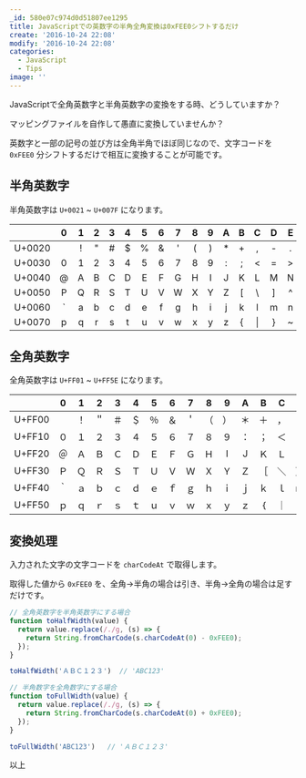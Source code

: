 ```yaml
---
_id: 580e07c974d0d51807ee1295
title: JavaScriptでの英数字の半角全角変換は0xFEE0シフトするだけ
create: '2016-10-24 22:08'
modify: '2016-10-24 22:08'
categories:
  - JavaScript
  - Tips
image: ''
---
```


JavaScriptで全角英数字と半角英数字の変換をする時、どうしていますか？

マッピングファイルを自作して愚直に変換していませんか？

英数字と一部の記号の並び方は全角半角でほぼ同じなので、文字コードを `0xFEE0` 分シフトするだけで相互に変換することが可能です。

<!-- more -->

## 半角英数字

半角英数字は `U+0021` ~ `U+007F` になります。

|        | 0 | 1 | 2 | 3 | 4 | 5 | 6 | 7 | 8 | 9 | A | B | C | D | E | F |
|:------:|:-:|:-:|:-:|:-:|:-:|:-:|:-:|:-:|:-:|:-:|:-:|:-:|:-:|:-:|:-:|:-:|
| U+0020 |   | ! | " | # | $ | % | & | ' | ( | ) | * | + | , | - | . | / |
| U+0030 | 0 | 1 | 2 | 3 | 4 | 5 | 6 | 7 | 8 | 9 | : | ; | < | = | > | ? |
| U+0040 | @ | A | B | C | D | E | F | G | H | I | J | K | L | M | N | O |
| U+0050 | P | Q | R | S | T | U | V | W | X | Y | Z | [ | \ | ] | ^ | _ |
| U+0060 | ` | a | b | c | d | e | f | g | h | i | j | k | l | m | n | o |
| U+0070 | p | q | r | s | t | u | v | w | x | y | z | { | &#124; | } | ~ | DEL |

<!--
|   | U+0020 | U+0030 | U+0040 | U+0050 | U+0060 | U+0070 |
|:-:|:------:|:------:|:------:|:------:|:------:|:------:|
| 0 |        |    0   |    @   |    P   |    `   |    p   |
| 1 |    !   |    1   |    A   |    Q   |    a   |    q   |
| 2 |    "   |    2   |    B   |    R   |    b   |    r   |
| 3 |    #   |    3   |    C   |    S   |    c   |    s   |
| 4 |    $   |    4   |    D   |    T   |    d   |    t   |
| 5 |    %   |    5   |    E   |    U   |    e   |    u   |
| 6 |    &   |    6   |    F   |    V   |    f   |    v   |
| 7 |    '   |    7   |    G   |    W   |    g   |    w   |
| 8 |    (   |    8   |    H   |    X   |    h   |    x   |
| 9 |    )   |    9   |    I   |    Y   |    i   |    y   |
| A |    *   |    :   |    J   |    Z   |    j   |    z   |
| B |    +   |    ;   |    K   |    [   |    k   |    {   |
| C |    ,   |    <   |    L   |    \   |    l   | &#124; |
| D |    -   |    =   |    M   |    ]   |    m   |    }   |
| E |    .   |    >   |    N   |    ^   |    n   |    ~   |
| F |    /   |    ?   |    O   |    _   |    o   |   DEL  |
 -->

## 全角英数字

全角英数字は `U+FF01` ~ `U+FF5E` になります。

|        | 0  | 1  | 2  | 3  | 4  | 5  | 6  | 7  | 8  | 9  | A  | B  | C  | D  | E  | F  |
|:------:|:--:|:--:|:--:|:--:|:--:|:--:|:--:|:--:|:--:|:--:|:--:|:--:|:--:|:--:|:--:|:--:|
| U+FF00 |    | ！ | ＂ | ＃ | ＄ | ％ | ＆ | ＇ | （ | ） | ＊ | ＋ | ， | － | ． | ／ |
| U+FF10 | ０ | １ | ２ | ３ | ４ | ５ | ６ | ７ | ８ | ９ | ： | ； | ＜ | ＝ | ＞ | ？ |
| U+FF20 | ＠ | Ａ | Ｂ | Ｃ | Ｄ | Ｅ | Ｆ | Ｇ | Ｈ | I  | J  | Ｋ | Ｌ | Ｍ | Ｎ | Ｏ |
| U+FF30 | Ｐ | Ｑ | Ｒ | Ｓ | Ｔ | Ｕ | Ｖ | Ｗ | Ｘ | Ｙ | Ｚ | ［ | ＼ | ］ | ＾ | ＿ |
| U+FF40 | ｀ | ａ | ｂ | ｃ | ｄ | ｅ | ｆ | ｇ | ｈ | ｉ | ｊ | ｋ | ｌ | ｍ | ｎ | ｏ |
| U+FF50 | ｐ | ｑ | ｒ | ｓ | ｔ | ｕ | ｖ | ｗ | ｘ | ｙ | ｚ | ｛ | ｜ | ｝ | ～ | ｟ |

<!--
|   | U+FF00 | U+FF10 | U+FF20 | U+FF30 | U+FF40 | U+FF50 |
|:-:|:------:|:------:|:------:|:------:|:------:|:------:|
| 0 |        |   ０   |   ＠   |   Ｐ   |   ｀   |   ｐ   |
| 1 |   ！   |   １   |   Ａ   |   Ｑ   |   ａ   |   ｑ   |
| 2 |   ＂   |   ２   |   Ｂ   |   Ｒ   |   ｂ   |   ｒ   |
| 3 |   ＃   |   ３   |   Ｃ   |   Ｓ   |   ｃ   |   ｓ   |
| 4 |   ＄   |   ４   |   Ｄ   |   Ｔ   |   ｄ   |   ｔ   |
| 5 |   ％   |   ５   |   Ｅ   |   Ｕ   |   ｅ   |   ｕ   |
| 6 |   ＆   |   ６   |   Ｆ   |   Ｖ   |   ｆ   |   ｖ   |
| 7 |   ＇   |   ７   |   Ｇ   |   Ｗ   |   ｇ   |   ｗ   |
| 8 |   （   |   ８   |   Ｈ   |   Ｘ   |   ｈ   |   ｘ   |
| 9 |   ）   |   ９   |    I   |   Ｙ   |   ｉ   |   ｙ   |
| A |   ＊   |   ：   |    J   |   Ｚ   |   ｊ   |   ｚ   |
| B |   ＋   |   ；   |   Ｋ   |   ［   |   ｋ   |   ｛   |
| C |   ，   |   ＜   |   Ｌ   |   ＼   |   ｌ   |   ｜   |
| D |   －   |   ＝   |   Ｍ   |   ］   |   ｍ   |   ｝   |
| E |   ．   |   ＞   |   Ｎ   |   ＾   |   ｎ   |   ～   |
| F |   ／   |   ？   |   Ｏ   |   ＿   |   ｏ   |   ｟   |
 -->

## 変換処理

入力された文字の文字コードを `charCodeAt` で取得します。

取得した値から `0xFEE0` を、全角→半角の場合は引き、半角→全角の場合は足すだけです。

```js
// 全角英数字を半角英数字にする場合
function toHalfWidth(value) {
  return value.replace(/./g, (s) => {
    return String.fromCharCode(s.charCodeAt(0) - 0xFEE0);
  });
}

toHalfWidth('ＡＢＣ１２３')  // 'ABC123'
```

```js
// 半角数字を全角数字にする場合
function toFullWidth(value) {
  return value.replace(/./g, (s) => {
    return String.fromCharCode(s.charCodeAt(0) + 0xFEE0);
  });
}

toFullWidth('ABC123')   // 'ＡＢＣ１２３'
```

以上
